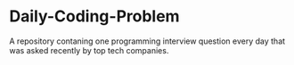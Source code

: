 # Daily-Coding-Problem
A repository contaning one programming interview question every day that was asked recently by top tech companies.

